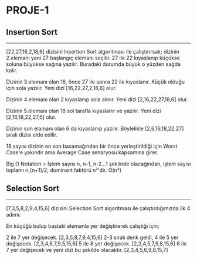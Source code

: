 # PROJE-1
## Insertion Sort
---
[22,27,16,2,18,6] dizisini Insertion Sort algoritması ile çalıştırırsak; dizinin 2.elemanı yani 27 başlangıç elemanı seçilir. 27 ile 22 kıyaslanıp küçükse soluna büyükse sağına yazılır. Buradaki durumda büyük o yüzden sağda kalır.

Dizinin 3.elemanı olan 16, önce 27 ile sonra 22 ile kıyaslanır. Küçük olduğu için sola yazılır. Yeni dizi [16,22,27,2,18,6] olur.

Dizinin 4.elemanı olan 2 kıyaslanıp sola alınır. Yeni dizi [2,16,22,27,18,6] olur.

Dizinin 5.elemanı olan 18 sol tarafla kıyaslanır ve yazılır. Yeni dizi [2,16,18,22,27,6] olur.

Dizinin son elamanı olan 6 da kıyaslanıp yazılır. Böylelikle [2,6,16,18,22,27] sıralı dizisi elde edilir.

18 sayısı dizinin en son basamağından bir önce yerleştirildiği için Worst Case'e yakındır ama Average Case senaryosu kapsamına girer.

Big O Notation = İşlem sayısı n, n-1, n-2...1 şeklinde olacağından, işlem sayısı toplamı n.(n+1)/2; dominant faktörü n²'dir. O(n²)

## Selection Sort
---
[7,3,5,8,2,9,4,15,6] dizisini Selection Sort algoritması ile çalıştırdığımızda ilk 4 adımı:

En küçüğü bulup baştaki elemanla yer değiştirerek çalıştığı için;

2 ile 7 yer değişecek. [2,3,5,8,7,9,4,15,6] 2-3 sıralı denk geldi, 4 ile 5 yer değişecek. [2,3,4,8,7,9,5,15,6] 5 ile 8 yer değişecek. [2,3,4,5,7,9,8,15,6] 6 ile 7 yer değişecek ve yeni dizi bu şekilde olacaktır. [2,3,4,5,6,9,8,15,7]
